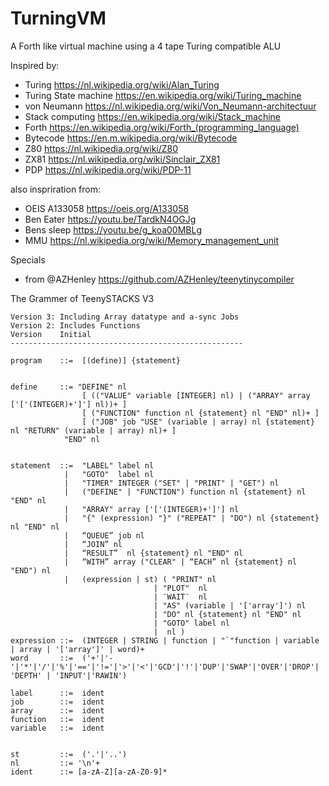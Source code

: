 # TurningVM
A Forth like virtual machine using a 4 tape Turing compatible ALU


Inspired by:
- Turing https://nl.wikipedia.org/wiki/Alan_Turing
- Turing State machine https://en.wikipedia.org/wiki/Turing_machine
- von Neumann https://nl.wikipedia.org/wiki/Von_Neumann-architectuur
- Stack computing https://en.wikipedia.org/wiki/Stack_machine
- Forth https://en.wikipedia.org/wiki/Forth_(programming_language)
- Bytecode https://en.m.wikipedia.org/wiki/Bytecode 
- Z80 https://nl.wikipedia.org/wiki/Z80
- ZX81 https://nl.wikipedia.org/wiki/Sinclair_ZX81
- PDP https://nl.wikipedia.org/wiki/PDP-11

also inspriration from:
- OEIS A133058 https://oeis.org/A133058 
- Ben Eater https://youtu.be/TardkN4OGJg
- Bens sleep https://youtu.be/g_koa00MBLg
- MMU https://nl.wikipedia.org/wiki/Memory_management_unit

Specials
- from @AZHenley https://github.com/AZHenley/teenytinycompiler 


The Grammer of TeenySTACKS V3

    Version 3: Including Array datatype and a-sync Jobs
    Version 2: Includes Functions
    Version    Initial
    ----------------------------------------------------

    program    ::=	[(define)] {statement}


    define     ::= "DEFINE" nl
                    [ (("VALUE" variable [INTEGER] nl) | ("ARRAY" array ['['(INTEGER)+']'] nl))+ ]
                    [ ("FUNCTION" function nl {statement} nl "END" nl)+ ]
                    [ ("JOB" job "USE" (variable | array) nl {statement} nl "RETURN" (variable | array) nl)+ ]
                "END" nl


    statement  ::=  "LABEL" label nl
                |   "GOTO"  label nl
                |   "TIMER" INTEGER ("SET" | "PRINT" | "GET") nl
                |   ("DEFINE" | "FUNCTION") function nl {statement} nl "END" nl
                |   "ARRAY" array ['['(INTEGER)+']'] nl
                |   "{" (expression) "}" ("REPEAT" | "DO") nl {statement} nl "END" nl		
                |   “QUEUE” job nl
                |   “JOIN” nl 
                |   “RESULT”  nl {statement} nl "END" nl
                |   “WITH” array ("CLEAR" | “EACH” nl {statement} nl "END") nl
                |   (expression | st) ( "PRINT" nl
                                    | "PLOT"  nl
                                    | ¨WAIT¨  nl
                                    | "AS" (variable | '['array']') nl
                                    | "DO" nl {statement} nl "END" nl
                                    | "GOTO" label nl
                                    |  nl )
    expression ::=	(INTEGER | STRING | function | "`"function | variable | array | '['array']' | word)+
    word       ::=	('+'|'-'|'*'|'/'|'%'|'=='|'!='|'>'|'<'|'GCD'|'!'|'DUP'|'SWAP'|'OVER'|'DROP'| 'DEPTH' | 'INPUT'|'RAWIN')
                                
    label      ::=  ident
    job        ::=  ident
    array	   ::=  ident
    function   ::=  ident
    variable   ::=  ident


    st         ::=	('.'|'..')
    nl         ::= '\n'+
    ident      ::= [a-zA-Z][a-zA-Z0-9]*